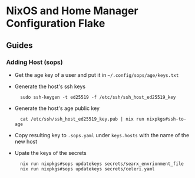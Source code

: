 # NixOS and Home Manager Configuration Flake

## Guides

### Adding Host (sops)

- Get the age key of a user and put it in `~/.config/sops/age/keys.txt`

- Generate the host's ssh keys
  ```
    sudo ssh-keygen -t ed25519 -f /etc/ssh/ssh_host_ed25519_key
  ```

- Generate the host's age public key
  ```
    cat /etc/ssh/ssh_host_ed25519_key.pub | nix run nixpkgs#ssh-to-age
  ```

- Copy resulting key to `.sops.yaml` under `keys.hosts` with the name of the new host

- Upate the keys of the secrets
  ```
    nix run nixpkgs#sops updatekeys secrets/searx_envrionment_file
    nix run nixpkgs#sops updatekeys secrets/celeri.yaml
  ```
